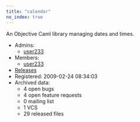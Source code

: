 ```yaml
---
title: "calendar"
no_index: true
---
```


An Objective Caml library managing dates and times.


* Admins:
  * [user233](/users/user233)
* Members:
  * [user233](/users/user233)
* [Releases](https://download.ocamlcore.org/calendar)
* Registered: 2009-02-24 08:34:03
* Archived data:
  * 4 open bugs
  * 4 open feature requests
  * 0 mailing list
  * 1 VCS
  * 29 released files
